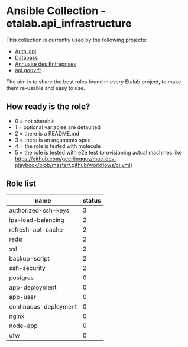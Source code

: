 # Ansible Collection - etalab.api_infrastructure

This collection is currently used by the following projects:

- [Auth-api](https://github.com/betagouv/api-auth)
- [Datapass](https://github.com/betagouv/datapass)
- [Annuaire des Entreprises](https://github.com/etalab/annuaire-entreprises-site)
- [api.gouv.fr](https://github.com/betagouv/api.gouv.fr)

The aim is to share the best roles found in every Etalab project, to make them re-usable and easy to use.

## How ready is the role?

- 0 = not sharable
- 1 = optional variables are defaulted
- 2 = there is a README.md
- 3 = there is an arguments spec
- 4 = the role is tested with molecule
- 5 = the role is tested with e2e test (provisioning actual machines like https://github.com/geerlingguy/mac-dev-playbook/blob/master/.github/workflows/ci.yml)

## Role list

| name                  | status |
|-----------------------|--------|
| authorized-ssh-keys   | 3      |
| ips-load-balancing    | 2      |
| refresh-apt-cache     | 2      |
| redis                 | 2      |
| ssl                   | 2      |
| backup-script         | 2      |
| ssh-security          | 2      |
| postgres              | 0      |
| app-deployment        | 0      |
| app-user              | 0      |
| continuous-deployment | 0      |
| nginx                 | 0      |
| node-app              | 0      |
| ufw                   | 0      |
